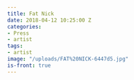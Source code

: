 ```yaml
---
title: Fat Nick
date: 2018-04-12 10:25:00 Z
categories:
- Press
- artist
tags:
- artist
image: "/uploads/FAT%20NICK-6447d5.jpg"
is-front: true
---
```


